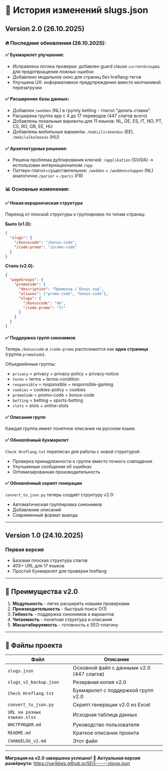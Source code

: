 # 🎉 История изменений slugs.json

## Version 2.0 (26.10.2025)

### 🔥 Последние обновления (26.10.2025):

#### ✅ Букмарклет улучшения:
- Исправлена логика проверки: добавлен guard clause `currentGroup&&` для предотвращения ложных ошибок
- Добавлено модальное окно для страниц без hreflang-тегов
- Улучшена UX: информативное предупреждение вместо молчаливой перезагрузки

#### ✅ Расширение базы данных:
- Добавлен `/wedden` (NL) в группу betting - глагол "делать ставки"
- Расширена группа app с 4 до 17 переводов (447 слагов всего)
- Добавлены локальные варианты для 11 языков: NL, DE, ES, IT, NO, PT, CS, RO, GR, EE, HU
- Добавлены мобильные варианты: `/mobiilirakendus` (EE), `/mobilalkalmazas` (HU)

#### ✅ Архитектурные решения:
- Решена проблема дублирования ключей: `/applikation` (SV/DA) → использован интернационализм `/app`
- Паттерн глагол+существительное: `/wedden` + `/weddenschappen` (NL) аналогично `/parier` + `/paris` (FR)

### 📊 Основные изменения:

#### ✅ Новая иерархическая структура
Переход от плоской структуры к группировке по типам страниц:

**Было (v1.0):**
```json
{
  "slugs": {
    "/bonuscode": "/bonus-code",
    "/code-promo": "/promo-code"
  }
}
```

**Стало (v2.0):**
```json
{
  "pageGroups": {
    "promoCode": {
      "description": "Промокод / Бонус код",
      "aliases": ["promo-code", "bonus-code"],
      "slugs": {
        "/bonuscode": "de",
        "/code-promo": "fr"
      }
    }
  }
}
```

#### ✅ Поддержка групп синонимов
Теперь `/bonuscode` и `/code-promo` распознаются как **одна страница** (группа `promoCode`).

Объединённые группы:
- `privacy` = privacy + privacy-policy + privacy-notice
- `terms` = terms + terms-condition
- `responsible` = responsible + responsible-gaming
- `cookies` = cookies-policy + cookies
- `promoCode` = promo-code + bonus-code
- `betting` = betting + sports-betting
- `slots` = slots + online-slots

#### ✅ Описания групп
Каждая группа имеет понятное описание на русском языке.

#### ✅ Обновлённый букмарклет
`Check Hreflang.txt` переписан для работы с новой структурой:
- Проверка принадлежности к группе вместо точного совпадения
- Улучшенные сообщения об ошибках
- Оптимизированная производительность

#### ✅ Обновлённый скрипт генерации
`convert_to_json.py` теперь создаёт структуру v2.0:
- Автоматическая группировка синонимов
- Добавление описаний
- Современный формат вывода

---

## Version 1.0 (24.10.2025)

### Первая версия
- Базовая плоская структура слагов
- 405+ URL для 17 языков
- Простой букмарклет для проверки hreflang

---

## 🎯 Преимущества v2.0

1. **Модульность** - легко расширять новыми проверками
2. **Производительность** - быстрый поиск O(1)
3. **Гибкость** - поддержка синонимов и вариантов
4. **Читаемость** - понятная структура и описания
5. **Масштабируемость** - готовность к SEO-плагину

---

## 📁 Файлы проекта

| Файл | Описание |
|------|----------|
| `slugs.json` | Основной файл с данными v2.0 (447 слагов) |
| `slugs_v2_backup.json` | Резервная копия v2.0 |
| `Check Hreflang.txt` | Букмарклет с поддержкой групп v2.0 |
| `convert_to_json.py` | Скрипт генерации v2.0 из Excel |
| `URL на разных языках.xlsx` | Исходная таблица данных |
| `ИНСТРУКЦИЯ.md` | Руководство пользователя |
| `README.md` | Краткое описание проекта |
| `CHANGELOG_v2.md` | Этот файл |

---

**Миграция на v2.0 завершена успешно!** 🎉
**Актуальная версия развёрнута:** https://yarikbes.github.io/SEO------/slugs.json

